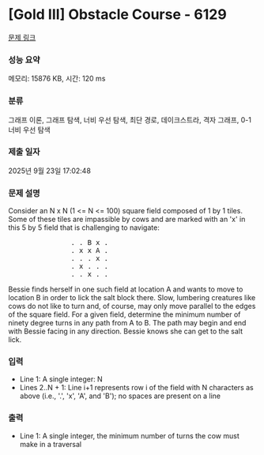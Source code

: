 # [Gold III] Obstacle Course - 6129 

[문제 링크](https://www.acmicpc.net/problem/6129) 

### 성능 요약

메모리: 15876 KB, 시간: 120 ms

### 분류

그래프 이론, 그래프 탐색, 너비 우선 탐색, 최단 경로, 데이크스트라, 격자 그래프, 0-1 너비 우선 탐색

### 제출 일자

2025년 9월 23일 17:02:48

### 문제 설명

<p>Consider an N x N (1 <= N <= 100) square field composed of 1 by 1 tiles. Some of these tiles are impassible by cows and are marked with an 'x' in this 5 by 5 field that is challenging to navigate:</p>

<pre>               . . B x .
               . x x A .
               . . . x .
               . x . . .
               . . x . .</pre>

<p>Bessie finds herself in one such field at location A and wants to move to location B in order to lick the salt block there.  Slow, lumbering creatures like cows do not like to turn and, of course, may only move parallel to the edges of the square field. For a given field, determine the minimum number of ninety degree turns in any path from A to B. The path may begin and end with Bessie facing in any direction. Bessie knows she can get to the salt lick.</p>

### 입력 

 <ul>
	<li>Line 1: A single integer: N</li>
	<li>Lines 2..N + 1: Line i+1 represents row i of the field with N characters as above (i.e., '.', 'x', 'A', and 'B'); no spaces are present on a line</li>
</ul>

<p> </p>

### 출력 

 <ul>
	<li>Line 1: A single integer, the minimum number of turns the cow must make in a traversal</li>
</ul>

